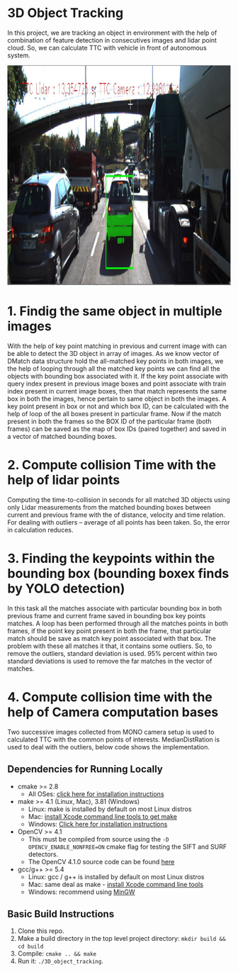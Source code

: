 # 3D Object Tracking

In this project, we are tracking an object in environment with the help of combination of feature detection in consecutives images and lidar point cloud. So, we can calculate TTC with vehicle in front of autonomous system. 

<img src="https://github.com/Kush-Sh/3D-Model-Tracking/blob/main/Images/1st.jpg?raw=true" width="1170" height="496" />


# 1. Findig the same object in multiple images
With the help of key point matching in previous and current image with can be able to detect the 3D object in array of images. As we know vector of DMatch data structure hold the all-matched key points in both images, we the help of looping through all the matched key points we can find all the objects with bounding box associated with it.
If the key point associate with query index present in previous image boxes and point associate with train index present in current image boxes, then that match represents the same box in both the images, hence pertain to same object in both the images.
A key point present in box or not and which box ID, can be calculated with the help of loop of the all boxes present in particular frame. 
Now if the match present in both the frames so the BOX ID of the particular frame (both frames) can be saved as the map of box IDs (paired together) and saved in a vector of matched bounding boxes.

# 2. Compute collision Time with the help of lidar points
Computing the time-to-collision in seconds for all matched 3D objects using only Lidar measurements from the matched bounding boxes between current and previous frame with the of distance, velocity and time relation. For dealing with outliers – average of all points has been taken. So, the error in calculation reduces.

# 3. Finding the keypoints within the bounding box (bounding boxex finds by YOLO detection)
In this task all the matches associate with particular bounding box in both previous frame and current frame saved in bounding box key points matches. A loop has been performed through all the matches points in both frames, if the point key point present in both the frame, that particular match should be save as match key point associated with that box. The problem with these all matches it that, it contains some outliers. So, to remove the outliers, standard deviation is used. 95% percent within two standard deviations is used to remove the far matches in the vector of matches.

# 4. Compute collision time with the help of Camera computation bases
Two successive images collected from MONO camera setup is used to calculated TTC with the common points of interests. MedianDistRation is used to deal with the outliers, below code shows the implementation.



## Dependencies for Running Locally
* cmake >= 2.8
  * All OSes: [click here for installation instructions](https://cmake.org/install/)
* make >= 4.1 (Linux, Mac), 3.81 (Windows)
  * Linux: make is installed by default on most Linux distros
  * Mac: [install Xcode command line tools to get make](https://developer.apple.com/xcode/features/)
  * Windows: [Click here for installation instructions](http://gnuwin32.sourceforge.net/packages/make.htm)
* OpenCV >= 4.1
  * This must be compiled from source using the `-D OPENCV_ENABLE_NONFREE=ON` cmake flag for testing the SIFT and SURF detectors.
  * The OpenCV 4.1.0 source code can be found [here](https://github.com/opencv/opencv/tree/4.1.0)
* gcc/g++ >= 5.4
  * Linux: gcc / g++ is installed by default on most Linux distros
  * Mac: same deal as make - [install Xcode command line tools](https://developer.apple.com/xcode/features/)
  * Windows: recommend using [MinGW](http://www.mingw.org/)

## Basic Build Instructions

1. Clone this repo.
2. Make a build directory in the top level project directory: `mkdir build && cd build`
3. Compile: `cmake .. && make`
4. Run it: `./3D_object_tracking`.
